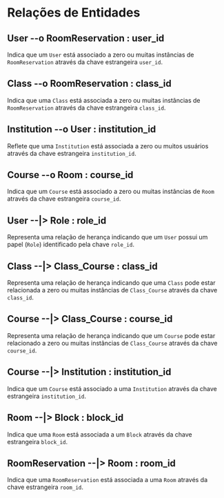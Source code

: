 # Relações de Entidades

## User --o RoomReservation : user_id

Indica que um `User` está associado a zero ou muitas instâncias de `RoomReservation` através da chave estrangeira `user_id`.

## Class --o RoomReservation : class_id

Indica que uma `Class` está associada a zero ou muitas instâncias de `RoomReservation` através da chave estrangeira `class_id`.

## Institution --o User : institution_id

Reflete que uma `Institution` está associada a zero ou muitos usuários através da chave estrangeira `institution_id`.

## Course --o Room : course_id

Indica que um `Course` está associado a zero ou muitas instâncias de `Room` através da chave estrangeira `course_id`.

## User --\|> Role : role_id

Representa uma relação de herança indicando que um `User` possui um papel (`Role`) identificado pela chave `role_id`.

## Class --\|> Class_Course : class_id

Representa uma relação de herança indicando que uma `Class` pode estar relacionada a zero ou muitas instâncias de `Class_Course` através da chave `class_id`.

## Course --\|> Class_Course : course_id

Representa uma relação de herança indicando que um `Course` pode estar relacionado a zero ou muitas instâncias de `Class_Course` através da chave `course_id`.

## Course --\|> Institution : institution_id

Indica que um `Course` está associado a uma `Institution` através da chave estrangeira `institution_id`.

## Room --\|> Block : block_id

Indica que uma `Room` está associada a um `Block` através da chave estrangeira `block_id`.

## RoomReservation --\|> Room : room_id

Indica que uma `RoomReservation` está associada a uma `Room` através da chave estrangeira `room_id`.
